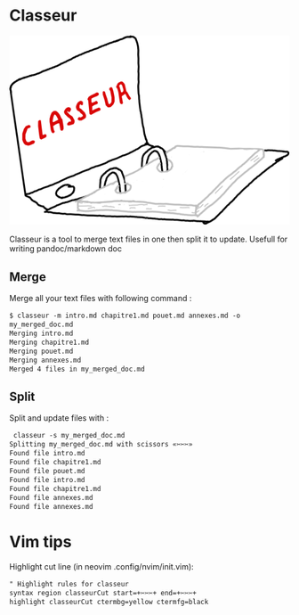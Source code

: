 # Classeur

![Logo classeur](classeur_logo.svg "Logo classeur")

Classeur is a tool to merge text files in one then split it to update. Usefull
for writing pandoc/markdown doc

## Merge
Merge all your text files with following command :
```shell
$ classeur -m intro.md chapitre1.md pouet.md annexes.md -o my_merged_doc.md
Merging intro.md
Merging chapitre1.md
Merging pouet.md
Merging annexes.md
Merged 4 files in my_merged_doc.md
```

## Split

Split and update files with :
```shell
 classeur -s my_merged_doc.md 
Splitting my_merged_doc.md with scissors «✂✂✂»
Found file intro.md
Found file chapitre1.md
Found file pouet.md
Found file intro.md
Found file chapitre1.md
Found file annexes.md
Found file annexes.md
```


# Vim tips
Highlight cut line (in neovim .config/nvim/init.vim):
```vim
" Highlight rules for classeur
syntax region classeurCut start=+✂✂✂+ end=+✂✂✂+
highlight classeurCut ctermbg=yellow ctermfg=black
```
